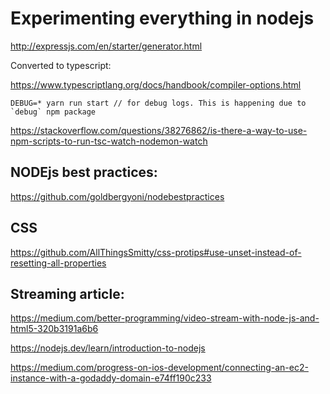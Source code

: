 

# Experimenting everything in nodejs


http://expressjs.com/en/starter/generator.html

Converted to typescript:

https://www.typescriptlang.org/docs/handbook/compiler-options.html


```
DEBUG=* yarn run start // for debug logs. This is happening due to `debug` npm package
```


https://stackoverflow.com/questions/38276862/is-there-a-way-to-use-npm-scripts-to-run-tsc-watch-nodemon-watch



## NODEjs best practices: 

https://github.com/goldbergyoni/nodebestpractices

## CSS

https://github.com/AllThingsSmitty/css-protips#use-unset-instead-of-resetting-all-properties



## Streaming article: 

https://medium.com/better-programming/video-stream-with-node-js-and-html5-320b3191a6b6

https://nodejs.dev/learn/introduction-to-nodejs

https://medium.com/progress-on-ios-development/connecting-an-ec2-instance-with-a-godaddy-domain-e74ff190c233
